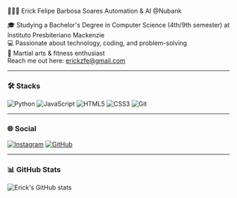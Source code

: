 👨🏻‍💻 Erick Felipe Barbosa Soares 
Automation & AI @Nubank

🎓 Studying a Bachelor's Degree in Computer Science (4th/9th semester) at Instituto Presbiteriano Mackenzie  
💻 Passionate about technology, coding, and problem-solving  
🥋 Martial arts & fitness enthusiast  
Reach me out here: erickzfe@gmail.com

---

### 🛠️ Stacks
![Python](https://img.shields.io/badge/-Python-333?style=for-the-badge&logo=python)
![JavaScript](https://img.shields.io/badge/-JavaScript-333?style=for-the-badge&logo=javascript)
![HTML5](https://img.shields.io/badge/-HTML5-333?style=for-the-badge&logo=html5)
![CSS3](https://img.shields.io/badge/-CSS3-333?style=for-the-badge&logo=css3)
![Git](https://img.shields.io/badge/-Git-333?style=for-the-badge&logo=git)

---

### 🌐 Social
[![Instagram](https://img.shields.io/badge/-Instagram-E4405F?style=for-the-badge&logo=instagram&logoColor=white)](https://instagram.com/ericksres)
[![GitHub](https://img.shields.io/badge/-GitHub-181717?style=for-the-badge&logo=github&logoColor=white)](https://github.com/erksoares)

---

### 📊 GitHub Stats
![Erick's GitHub stats](https://github-readme-stats.vercel.app/api?username=erksoares&show_icons=true&theme=tokyonight)
